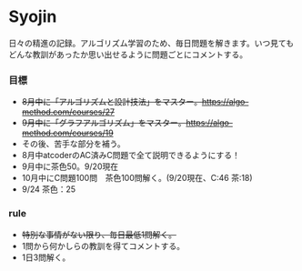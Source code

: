 # Syojin

日々の精進の記録。アルゴリズム学習のため、毎日問題を解きます。いつ見てもどんな教訓があったか思い出せるように問題ごとにコメントする。

### 目標
- ~~8月中に「アルゴリズムと設計技法」をマスター。https://algo-method.com/courses/27~~
- ~~9月中に「グラフアルゴリズム」をマスター。https://algo-method.com/courses/19~~
- その後、苦手な部分を補う。
- 8月中atcoderのAC済みC問題で全て説明できるようにする！
- 9月中に茶色50。9/20現在
- 10月中にC問題100問　茶色100問解く。(9/20現在、C:46 茶:18)
- 9/24 茶色：25

### rule
- ~~特別な事情がない限り、毎日最低1問解く。~~
- 1問から何かしらの教訓を得てコメントする。
- 1日3問解く。